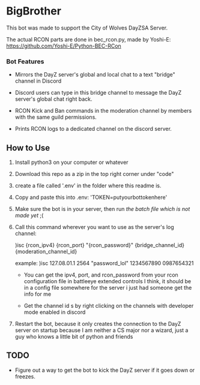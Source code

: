 # BigBrother

This bot was made to support the City of Wolves DayZSA Server. 

The actual RCON parts are done in bec_rcon.py, made by Yoshi-E:
https://github.com/Yoshi-E/Python-BEC-RCon

<h3>Bot Features</h3>

- Mirrors the DayZ server's global and local chat to a text "bridge" channel in Discord

- Discord users can type in this bridge channel to message the DayZ server's global chat right back.

- RCON Kick and Ban commands in the moderation channel by members with the same guild permissions.

- Prints RCON logs to a dedicated channel on the discord server.


<h2>How to Use</h2>

1) Install python3 on your computer or whatever

2) Download this repo as a zip in the top right corner under "code"

3) create a file called '.env' in the folder where this readme is.

4) Copy and paste this into .env: 'TOKEN=putyourbottokenhere'

5) Make sure the bot is in your server, then run *the batch file which is not made yet* ;(

6) Call this command wherever you want to use as the server's log channel:

   )isc {rcon_ipv4} {rcon_port} "{rcon_password}" {bridge_channel_id} {moderation_channel_id}
   
   example:
   )isc 127.08.01.1 2564 "password_lol" 1234567890 0987654321
   
   - You can get the ipv4, port, and rcon_password from your rcon configuration file in battleeye extended controls I think, it should be in a config file somewhere for the server i just had someone get the info for me
   
   - Get the channel id s by right clicking on the channels with developer mode enabled in discord
   
8) Restart the bot, because it only creates the connection to the DayZ server on startup because I am neither a CS major nor a wizard, just a guy who knows a little bit of python and friends


TODO
----
- Figure out a way to get the bot to kick the DayZ server if it goes down or freezes.

